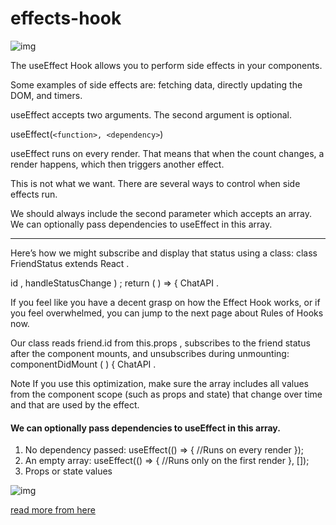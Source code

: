 # effects-hook 

![img](https://daveceddia.com/images/useEffect-hook.png)

The useEffect Hook allows you to perform side effects in your components.

Some examples of side effects are: fetching data, directly updating the DOM, and timers.

useEffect accepts two arguments. The second argument is optional.

useEffect(`<function>, <dependency>`)

useEffect runs on every render. That means that when the count changes, a render happens, which then triggers another effect.

This is not what we want. There are several ways to control when side effects run.

We should always include the second parameter which accepts an array. We can optionally pass dependencies to useEffect in this array.



--------------------------


Here’s how we might subscribe and display that status using a class: class FriendStatus extends React .

id , handleStatusChange ) ; return ( ) => { ChatAPI .

If you feel like you have a decent grasp on how the Effect Hook works, or if you feel overwhelmed, you can jump to the next page about Rules of Hooks now.

Our class reads friend.id from this.props , subscribes to the friend status after the component mounts, and unsubscribes during unmounting: componentDidMount ( ) { ChatAPI .

Note If you use this optimization, make sure the array includes all values from the component scope (such as props and state) that change over time and that are used by the effect.


####  We can optionally pass dependencies to useEffect in this array.

1. No dependency passed: useEffect(() => { //Runs on every render });
2. An empty array: useEffect(() => { //Runs only on the first render }, []);
3. Props or state values


![img](https://dmitripavlutin.com/533bea4c73b775e7cb1cad6d1d4acaf1/react-useeffect-callback-3.svg)

[read more from here](https://reactjs.org/docs/hooks-effect.html)


